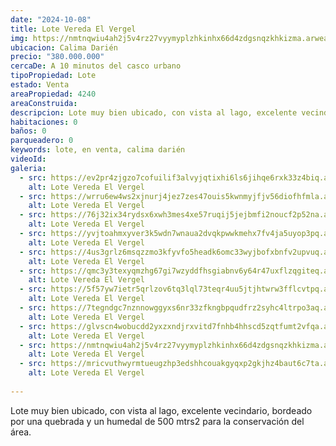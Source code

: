 ```yaml
---
date: "2024-10-08"
title: Lote Vereda El Vergel
img: https://nmtnqwiu4ah2j5v4rz27vyymyplzhkinhx66d4zdgsnqzkhkizma.arweave.ar/aybYWRTgD6T2vI51-uMMw9eTqQ09_eHzIzSbDKjqRlg
ubicacion: Calima Darién
precio: "380.000.000"
cercaDe: A 10 minutos del casco urbano
tipoPropiedad: Lote
estado: Venta
areaPropiedad: 4240
areaConstruida:
descripcion: Lote muy bien ubicado, con vista al lago, excelente vecindario, bordeado por una quebrada y un humedal de 500 mtrs2 para la conservación del área.
habitaciones: 0
baños: 0
parqueadero: 0
keywords: lote, en venta, calima darién
videoId: 
galeria:
  - src: https://ev2pr4zjgzo7cofuilif3alvyjqtixhi6ls6jihqe6rxk33z4biq.arweave.ar/JXT48yk2XfE4tELQXYF1wmE0XOjy5eSg8CejdW954FE
    alt: Lote Vereda El Vergel
  - src: https://wrru6ew4ws2xjnurj4jez7zes47ouis5kwnmyjfjv56diofhfmla.arweave.ar/tGNPEty0tXS2kU8STP8klz7qIl1Vmswkqa98NDinKxY
    alt: Lote Vereda El Vergel
  - src: https://76j32ix34rydsx6xwh3mes4xe57ruqij5jejbmfi2noucf2p52na.arweave.ar/_5O9IvvkcDlf17H2wkuXJ38aQQnqSJCwqNNdQRdP7po
    alt: Lote Vereda El Vergel
  - src: https://yvjtoahmxyver3k5wdn7wnaua2dvqkpwwkmehx7fv4ja5uyop3pq.arweave.ar/xVM3AOy-KkjtXbDb-zQUBodYKfaymEPf5a8SDtMOft8
    alt: Lote Vereda El Vergel
  - src: https://4us3grlz6msqzzmo3kfyvfo5headk6omc33wyjbofxbnfv2upvuq.arweave.ar/5SWzRXnzJQzljtqLipXdOQA1ecwW92wkLi3C0tdUfWk
    alt: Lote Vereda El Vergel
  - src: https://qmc3y3texyqmzhg67gi7wzyddfhsgiabnv6y64r47uxflzqgiteq.arweave.ar/gwW8bmS-IMyc3vmR-2cDGU8jIAFtfY9yPP0uVeYGRMk
    alt: Lote Vereda El Vergel
  - src: https://5f57yw7ietr5qrlzov6tq3lql73teqr4uu5jtjhtwrw3fflcvtpq.arweave.ar/6Xv8W-gk49hFeXV9OG1wX_cyQjylOpmk87RtspVirN8
    alt: Lote Vereda El Vergel
  - src: https://7tegndgc7nznnowggyxs6nr33zfkngbpqudfrz2syhc4ltrpo3aq.arweave.ar/_MhmjML7cta6xjYvLzY73kqmmC-FBljnUsHFxc4vdsE
    alt: Lote Vereda El Vergel
  - src: https://glvscn4wobucdd2yxzxndjrxvitd7fnhb4hhscd5zqtfumt2vfqa.arweave.ar/MushN5ZwaCGPWL5u0aY3qiY_lacPDnkIfcwmWjJ6qWA
    alt: Lote Vereda El Vergel
  - src: https://nmtnqwiu4ah2j5v4rz27vyymyplzhkinhx66d4zdgsnqzkhkizma.arweave.ar/aybYWRTgD6T2vI51-uMMw9eTqQ09_eHzIzSbDKjqRlg
    alt: Lote Vereda El Vergel
  - src: https://mricvuthwyrmtueugzhp3edshhcouakgyqxp2gkjhz4baut6c7ta.arweave.ar/ZFAq0me2IsnQlDZO_ZByOcTqAUbELv0ZST54EFJ-F-Y
    alt: Lote Vereda El Vergel
  
---
```

Lote muy bien ubicado, con vista al lago, excelente vecindario, bordeado por una quebrada y un humedal de 500 mtrs2 para la conservación del área. <br><br>
